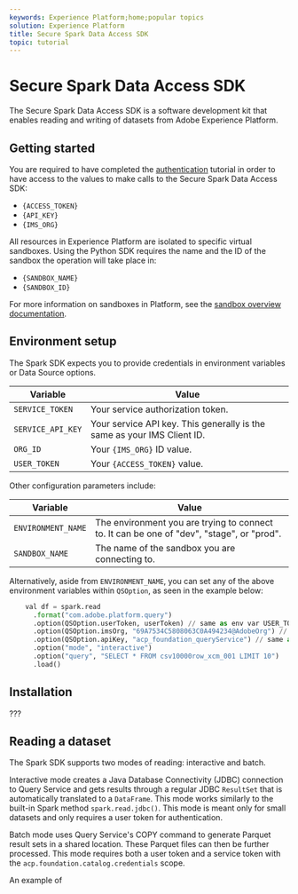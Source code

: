 ```yaml
---
keywords: Experience Platform;home;popular topics
solution: Experience Platform
title: Secure Spark Data Access SDK
topic: tutorial
---
```


# Secure Spark Data Access SDK

The Secure Spark Data Access SDK is a software development kit that enables reading and writing of datasets from Adobe Experience Platform.

## Getting started

You are required to have completed the [authentication](../../tutorials/authentication.md) tutorial in order to have access to the values to make calls to the Secure Spark Data Access SDK:

- `{ACCESS_TOKEN}`
- `{API_KEY}`
- `{IMS_ORG}`

All resources in Experience Platform are isolated to specific virtual sandboxes. Using the Python SDK requires the name and the ID of the sandbox the operation will take place in:

- `{SANDBOX_NAME}`
- `{SANDBOX_ID}`

For more information on sandboxes in Platform, see the [sandbox overview documentation](../../sandboxes/home.md). 

## Environment setup

The Spark SDK expects you to provide credentials in environment variables or Data Source options.

| Variable | Value |
| -------- | ----- | 
| `SERVICE_TOKEN` | Your service authorization token. |
| `SERVICE_API_KEY` | Your service API key. This generally is the same as your IMS Client ID. |
| `ORG_ID` | Your `{IMS_ORG}` ID value. |
| `USER_TOKEN` | Your `{ACCESS_TOKEN}` value. |

Other configuration parameters include:

| Variable | Value |
| -------- | ----- |
| `ENVIRONMENT_NAME` | The environment you are trying to connect to. It can be one of "dev", "stage", or "prod". |
| `SANDBOX_NAME` | The name of the sandbox you are connecting to. |

Alternatively, aside from `ENVIRONMENT_NAME`, you can set any of the above environment variables within `QSOption`, as seen in the example below:

```python
    val df = spark.read
      .format("com.adobe.platform.query")
      .option(QSOption.userToken, userToken) // same as env var USER_TOKEN
      .option(QSOption.imsOrg, "69A7534C5808063C0A494234@AdobeOrg") // same as env var ORG_ID
      .option(QSOption.apiKey, "acp_foundation_queryService") // same as env var SERVICE_API_KEY
      .option("mode", "interactive")
      .option("query", "SELECT * FROM csv10000row_xcm_001 LIMIT 10")
      .load()
```

## Installation

???

## Reading a dataset

The Spark SDK supports two modes of reading: interactive and batch.

Interactive mode creates a Java Database Connectivity (JDBC) connection to Query Service and gets results through a regular JDBC `ResultSet` that is automatically translated to a `DataFrame`. This mode works similarly to the built-in Spark method `spark.read.jdbc()`. This mode is meant only for small datasets and only requires a user token for authentication.

Batch mode uses Query Service's COPY command to generate Parquet result sets in a shared location. These Parquet files can then be further processed. This mode requires both a user token and a service token with the `acp.foundation.catalog.credentials` scope.

An example of 